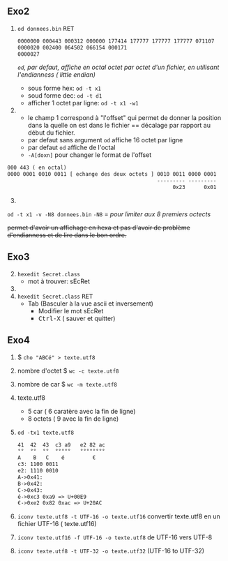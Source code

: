 ## Exo2
1.
    `od donnees.bin` <kbd>RET</kbd>
    ```bash
    0000000 000443 000312 000000 177414 177777 177777 177777 071107
    0000020 002400 064502 066154 000171
    0000027
    ```
    *`od`, par defaut, affiche en octal octet par octet d'un fichier, en utilisant l'endianness ( little endian)*
    
    - sous forme hex: `od -t x1`
    - soud forme dec: `od -t d1`
    - afficher 1 octet par ligne: `od -t x1 -w1`

2. 
     - le champ 1 correspond à "l'offset" qui permet de donner la position dans la quelle on est dans le fichier == décalage par rapport au début du fichier.
     - par defaut sans argument `od` affiche 16 octet par ligne
     - par defaut `od` affiche de l'octal
     - `-A[doxn]` pour changer le format de l'offset


```txt
000 443 ( en octal)
0000 0001 0010 0011 [ echange des deux octets ] 0010 0011 0000 0001
                                                --------- ---------      
                                                     0x23      0x01
```
3.
`od -t x1 -v -N8 donnees.bin`  `-N8` = _pour limiter aux 8 premiers octects_

~~permet d'avoir un affichage en hexa et pas d'avoir de problème d'endianness et de lire dans le bon ordre.~~

## Exo3

2. `hexedit Secret.class`
	  - mot à trouver: sEcRet
3.
4.
    `hexedit Secret.class` <kbd>RET</kbd>
  	- Tab (Basculer à la vue ascii et inversement)
	  - Modifier le mot sEcRet
	  - <kbd>Ctrl-X</kbd> ( sauver et quitter)
	  


## Exo4

1. $ `cho "ABCé" > texte.utf8`

2. nombre d'octet
   $ `wc -c texte.utf8`

3. nombre de car
   $ `wc -m texte.utf8`

4. texte.utf8
    - 5 car ( 6 caratère avec la fin de ligne)
    - 8 octets ( 9 avec la fin de ligne)

5. `od -tx1 texte.utf8`
    ```txt
    41  42  43  c3 a9   e2 82 ac
    °°  °°  °°  °°°°°   °°°°°°°°
    A    B   C    é         €
    c3: 1100 0011
    e2: 1110 0010
    A->0x41:
    B->0x42:
    C->0x43:
    é->0xc3 0xa9 => U+00E9
    €->0xe2 0x82 0xac => U+20AC
    ```

9. `iconv texte.utf8 -t UTF-16 -o texte.utf16` convertir texte.utf8 en un fichier UTF-16 ( texte.utf16)
11. `iconv texte.utf16 -f UTF-16 -o texte.utf8` de UTF-16 vers UTF-8
12. `iconv texte.utf8 -t UTF-32 -o texte.utf32` (UTF-16 to UTF-32)

